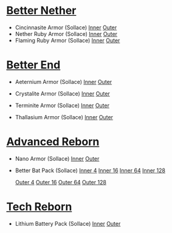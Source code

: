 

# [Better Nether](https://github.com/quiqueck/BetterNether/blob/1.20/src/main/resources/assets/minecraft/textures/models/armor)

 - Cincinnasite Armor (Sollace)
    [Inner](assets/minelittlepony/textures/models/armor/cincinnasite_layer_inner_pony.png)
    [Outer](assets/minelittlepony/textures/models/armor/cincinnasite_layer_outer_pony.png)
 - Nether Ruby Armor (Sollace)
    [Inner](assets/minelittlepony/textures/models/armor/nether_ruby_layer_inner_pony.png)
    [Outer](assets/minelittlepony/textures/models/armor/nether_ruby_layer_outer_pony.png)
 - Flaming Ruby Armor (Sollace)
    [Inner](assets/minelittlepony/textures/models/armor/flaming_ruby_layer_inner_pony.png)
    [Outer](assets/minelittlepony/textures/models/armor/flaming_ruby_layer_outer_pony.png)

# [Better End](https://github.com/quiqueck/BetterEnd/tree/1.20/src/main/resources/assets/minecraft/textures/models/armor)

 - Aeternium Armor (Sollace)
    [Inner](assets/minelittlepony/textures/models/armor/aeternium_layer_inner_pony.png)
    [Outer](assets/minelittlepony/textures/models/armor/aeternium_layer_outer_pony.png)

 - Crystalite Armor (Sollace)
    [Inner](assets/minelittlepony/textures/models/armor/crystalite_layer_inner_pony.png)
    [Outer](assets/minelittlepony/textures/models/armor/crystalite_layer_outer_pony.png)

 - Terminite Armor (Sollace)
    [Inner](assets/minelittlepony/textures/models/armor/terminite_layer_inner_pony.png)
    [Outer](assets/minelittlepony/textures/models/armor/terminite_layer_outer_pony.png)

 - Thallasium Armor (Sollace)
    [Inner](assets/minelittlepony/textures/models/armor/thallasium_layer_inner_pony.png)
    [Outer](assets/minelittlepony/textures/models/armor/thallasium_layer_outer_pony.png)

# [Advanced Reborn](https://github.com/Pitan76/AdvancedReborn/tree/1.19/src/main/resources/assets/minecraft/textures/models/armor)

 - Nano Armor (Sollace)
    [Inner](assets/minelittlepony/textures/models/armor/nano_layer_inner_pony.png)
    [Outer](assets/minelittlepony/textures/models/armor/nano_layer_outer_pony.png)

 - Better Bat Pack (Sollace)
    [Inner 4](assets/minelittlepony/textures/models/armor/batpack4_layer_inner_pony.png)
    [Inner 16](assets/minelittlepony/textures/models/armor/batpack16_layer_inner_pony.png)
    [Inner 64](assets/minelittlepony/textures/models/armor/batpack64_layer_inner_pony.png)
    [Inner 128](assets/minelittlepony/textures/models/armor/batpack64_layer_inner_pony.png)

    [Outer 4](assets/minelittlepony/textures/models/armor/batpack4_layer_outer_pony.png)
    [Outer 16](assets/minelittlepony/textures/models/armor/batpack16_layer_outer_pony.png)
    [Outer 64](assets/minelittlepony/textures/models/armor/batpack64_layer_outer_pony.png)
    [Outer 128](assets/minelittlepony/textures/models/armor/batpack64_layer_outer_pony.png)

# [Tech Reborn](https://github.com/TechReborn/TechReborn/blob/1.19/src/main/resources/assets/techreborn/textures/models/armor)

 - Lithium Battery Pack (Sollace)
    [Inner](assets/techreborn/textures/models/armor/lithium_batpack_layer_inner_pony.png)
    [Outer](assets/techreborn/textures/models/armor/lithium_batpack_layer_outer_pony.png)
